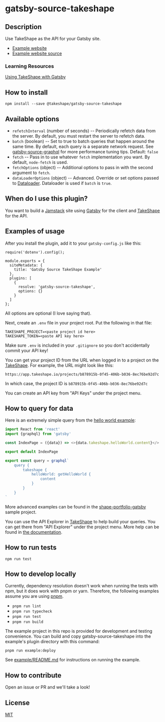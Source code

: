 # gatsby-source-takeshape

## Description

Use TakeShape as the API for your Gatsby site.

-   [Example website](https://shape-portfolio.takeshapesampleproject.com/)
-   [Example website source](https://github.com/takeshape/takeshape-samples/tree/master/shape-portfolio-gatsbyjs)

### Learning Resources

[Using TakeShape with Gatsby](https://www.takeshape.io/docs/using-takeshape-with-gatsby/)

## How to install

```
npm install --save @takeshape/gatsby-source-takeshape
```

## Available options

-   `refetchInterval` (number of seconds) -- Periodically refetch data from the
    server. By default, you must restart the server to refetch data.
-   `batch` (boolean) -- Set to true to batch queries that happen around the
    same time. By default, each query is a separate network request. See
    [gatsby-source-graphql](https://www.gatsbyjs.org/packages/gatsby-source-graphql/#performance-tuning)
    for more performance tuning tips. Default: `false`
-   `fetch` -- Pass in to use whatever `fetch` implementation you want. By
    default, `node-fetch` is used.
-   `fetchOptions` (object) -- Additional options to pass in with the second
    argument to `fetch`.
-   `dataLoaderOptions` (object) -- Advanced. Override or set options passed to
    [Dataloader](https://www.npmjs.com/package/dataloader#new-dataloaderbatchloadfn--options).
    Dataloader is used if `batch` is `true`.

## When do I use this plugin?

You want to build a [Jamstack](https://jamstack.org/) site using
[Gatsby](https://www.gatsbyjs.org/) for the client and
[TakeShape](https://www.takeshape.io/) for the API.

## Examples of usage

After you install the plugin, add it to your `gatsby-config.js` like this:

```
require('dotenv').config();

module.exports = {
  siteMetadata: {
    title: 'Gatsby Source TakeShape Example'
  },
  plugins: [
    {
      resolve: 'gatsby-source-takeshape',
      options: {}
    }
  ]
};

```

All options are optional (I love saying that).

Next, create an `.env` file in your project root. Put the following in that
file:

```
TAKESHAPE_PROJECT=<paste project id here>
TAKESHAPE_TOKEN=<paste API key here>
```

Make sure `.env` is included in your `.gitignore` so you don't accidentally
commit your API key!

You can get your project ID from the URL when logged in to a project on the
[TakeShape](https://app.takeshape.io/). For example, the URL might look like
this:

```
https://app.takeshape.io/projects/b878915b-0f45-406b-b036-8ec76be92d7c
```

In which case, the project ID is `b878915b-0f45-406b-b036-8ec76be92d7c`

You can create an API key from "API Keys" under the project menu.

## How to query for data

Here is an extremely simple query from the
[hello world example](https://github.com/takeshape/gatsby-source-takeshape/tree/trunk/src):

```js
import React from 'react'
import {graphql} from 'gatsby'

const IndexPage = ({data}) => <>{data.takeshape.helloWorld.content}</>

export default IndexPage

export const query = graphql`
    query {
        takeshape {
            helloWorld: getHelloWorld {
                content
            }
        }
    }
`
```

More advanced examples can be found in the
[shape-portfolio-gatsby](https://github.com/takeshape/takeshape-samples/tree/master/shape-portfolio-gatsbyjs)
sample project.

You can use the API Explorer in [TakeShape](https://app.takeshape.io/) to help
build your queries. You can get there from "API Explorer" under the project
menu. More help can be found in
[the documentation](https://www.takeshape.io/docs/quickstart/).

## How to run tests

```
npm run test
```

## How to develop locally

Currently, dependency resolution doesn't work when running the tests with npm,
but it does work with pnpm or yarn. Therefore, the following examples assume you
are using [pnpm](https://pnpm.js.org).

-   `pnpm run lint`
-   `pnpm run typecheck`
-   `pnpm run test`
-   `pnpm run build`

The example project in this repo is provided for development and testing
convenience. You can build and copy gatsby-source-takeshape into the example's
plugin directory with this command:

```
pnpm run example:deploy
```

See
[example/README.md](https://github.com/takeshape/gatsby-source-takeshape/tree/trunk/packages/example/README.md)
for instructions on running the example.

## How to contribute

Open an issue or PR and we'll take a look!

## License

[MIT](https://github.com/takeshape/takeshape-gatsby/blob/trunk/packages/gatsby-source-takeshape/LICENSE)
